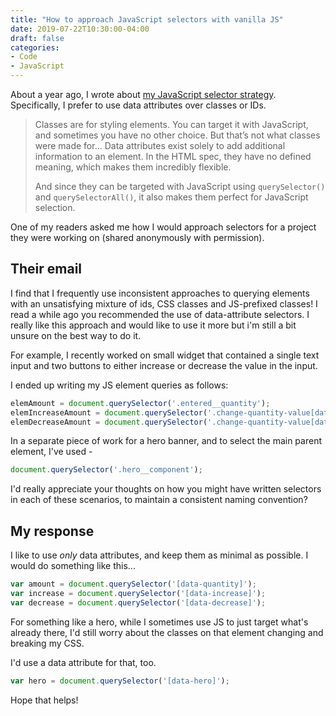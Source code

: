 ```yaml
---
title: "How to approach JavaScript selectors with vanilla JS"
date: 2019-07-22T10:30:00-04:00
draft: false
categories:
- Code
- JavaScript
---
```


About a year ago, I wrote about [my JavaScript selector strategy](/javascript-selector-strategy/). Specifically, I prefer to use data attributes over classes or IDs.

> Classes are for styling elements. You can target it with JavaScript, and sometimes you have no other choice. But that’s not what classes were made for... Data attributes exist solely to add additional information to an element. In the HTML spec, they have no defined meaning, which makes them incredibly flexible.
>
> And since they can be targeted with JavaScript using `querySelector()` and `querySelectorAll()`, it also makes them perfect for JavaScript selection.

One of my readers asked me how I would approach selectors for a project they were working on (shared anonymously with permission).

## Their email

I find that I frequently use inconsistent approaches to querying elements with an unsatisfying mixture of ids, CSS classes and JS-prefixed classes! I read a while ago you recommended the use of data-attribute selectors. I really like this approach and would like to use it more but i'm still a bit unsure on the best way to do it.

For example, I recently worked on small widget that contained a single text input and two buttons to either increase or decrease the value in the input.

I ended up writing my JS element queries as follows:

```js
elemAmount = document.querySelector('.entered__quantity');
elemIncreaseAmount = document.querySelector('.change-quantity-value[data-elem-type="increase"]');
elemDecreaseAmount = document.querySelector('.change-quantity-value[data-elem-type="decrease"]');
```

In a separate piece of work for a hero banner, and to select the main parent element, I've used -

```js
document.querySelector('.hero__component');
```

I'd really appreciate your thoughts on how you might have written selectors in each of these scenarios, to maintain a consistent naming convention?

## My response

I like to use *only* data attributes, and keep them as minimal as possible. I would do something like this...

```js
var amount = document.querySelector('[data-quantity]');
var increase = document.querySelector('[data-increase]');
var decrease = document.querySelector('[data-decrease]');
```

For something like a hero, while I sometimes use JS to just target what's already there, I'd still worry about the classes on that element changing and breaking my CSS.

I'd use a data attribute for that, too.

```js
var hero = document.querySelector('[data-hero]');
```

Hope that helps!